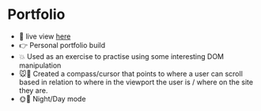 # Portfolio

- 👀 live view <a href="https://benpeake.github.io/portfolio/" target="_blank">here<a/>
- 👉 Personal portfolio build
- 💥 Used as an exercise to practise using some interesting DOM manipulation
- 🐭🧭 Created a compass/cursor that points to where a user can scroll based in relation to where in the viewport the user is / where on the site they are. 
- 🌞🌚 Night/Day mode 